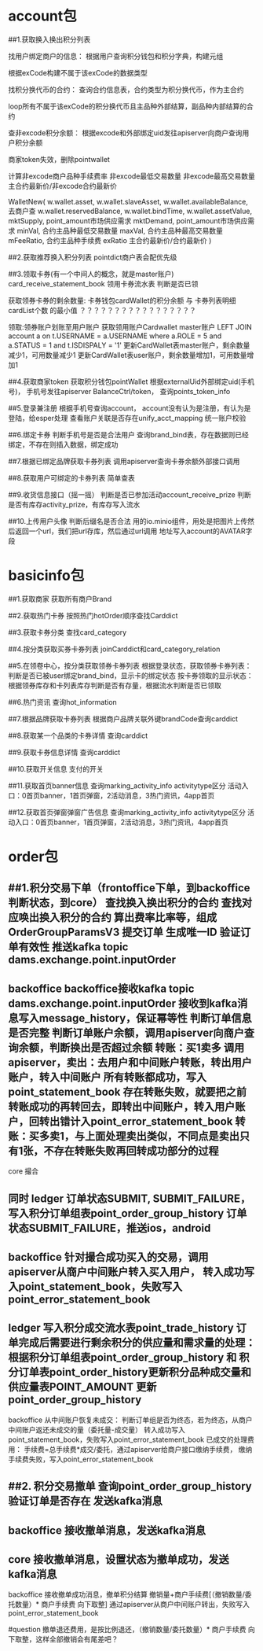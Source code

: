 account包
==
##1.获取换入换出积分列表

找用户绑定商户的信息：
根据用户查询积分钱包和积分字典，构建元组

根据exCode构建不属于该exCode的数据类型

找积分换代币的合约：
查询合约信息表，合约类型为积分换代币，作为主合约

loop所有不属于该exCode的积分换代币且主品种外部结算，副品种内部结算的合约

查非excode积分余额：
根据excode和外部绑定uid发往apiserver向商户查询用户积分余额

商家token失效，删除pointwallet

计算非excode商户品种手续费率
非excode最低交易数量
非excode最高交易数量
主合约最新价/非excode合约最新价


WalletNew(
          w.wallet.asset,
          w.wallet.slaveAsset,
          w.wallet.availableBalance,	去商户查
          w.wallet.reservedBalance,
          w.wallet.bindTime,
          w.wallet.assetValue,
          mktSupply,	point_amount市场供应需求
          mktDemand,	point_amount市场供应需求
          minVal,		合约主品种最低交易数量
          maxVal,		合约主品种最高交易数量
          mFeeRatio,	合约主品种手续费
          exRatio		主合约最新价/合约最新价
        )


##2.获取推荐换入积分列表
pointdict商户表会配优先级


##3.领取卡券(有一个中间人的概念，就是master账户)
card_receive_statement_book 领用卡券流水表
判断是否已领

获取领券卡券的剩余数量:
卡券钱包cardWallet的积分余额 与 卡券列表明细cardList个数 的最小值 ？？？？？？？？？？？？？？？？？

领取:领券账户划账至用户账户
获取领用账户Cardwallet
master账户
LEFT JOIN account a on t.USERNAME = a.USERNAME
where a.ROLE = 5 and a.STATUS = 1 and t.ISDISPALY = '1'
更新CardWallet表master账户，剩余数量减少1，可用数量减少1
更新CardWallet表user账户，剩余数量增加1，可用数量增加1

##4.获取商家token
获取积分钱包pointWallet
根据externalUid外部绑定uid(手机号)，
手机号发往apiserver BalanceCtrl/token， 查询points_token_info


##5.登录兼注册
根据手机号查询account，
account没有认为是注册，有认为是登陆，给esper处理
查看账户关联是否存在unify_acct_mapping
统一账户校验


##6.绑定卡券
判断手机号是否是合法用户
查询brand_bind表，存在数据则已经绑定，不存在则插入数据，绑定成功


##7.根据已绑定品牌获取卡券列表
调用apiserver查询卡券余额外部接口调用


##8.获取用户可绑定的卡券列表
简单查表


##9.收货信息接口（摇一摇）
判断是否已参加活动account_receive_prize
判断是否有库存activity_prize，有库存写入流水


##10.上传用户头像
判断后缀名是否合法
用的io.minio组件，用处是把图片上传然后返回一个url，我们把url存库，然后通过url调用
地址写入account的AVATAR字段


basicinfo包
==
##1.获取商家
获取所有商户Brand


##2.获取热门卡券
按照热门hotOrder顺序查找Carddict


##3.获取卡券分类
查找card_category


##4.按分类获取买券卡券列表
joinCarddict和card_category_relation


##5.在领卷中心，按分类获取领券卡券列表
根据登录状态，获取领券卡券列表：
判断是否已被user绑定brand_bind，显示卡的绑定状态
按卡券领取的显示状态：
根据领券库存和卡列表库存判断是否有存量，根据流水判断是否已领取


##6.热门资讯
查询hot_information


##7.根据品牌获取卡券列表
根据商户品牌关联外键brandCode查询carddict


##8.获取某一个品类的卡券详情
查询carddict


##9.获取卡券信息详情
查询carddict


##10.获取开关信息
支付的开关


##11.获取首页banner信息
查询marking_activity_info
activitytype区分 活动入口：0首页banner，1首页弹窗，2活动消息，3热门资讯，4app首页

##12.获取首页弹窗弹窗广告信息
查询marking_activity_info
activitytype区分 活动入口：0首页banner，1首页弹窗，2活动消息，3热门资讯，4app首页


order包
==
##1.积分交易下单（frontoffice下单，到backoffice判断状态，到core）
查找换入换出积分的合约
查找对应唤出换入积分的合约
算出费率比率等，组成OrderGroupParamsV3
提交订单
生成唯一ID
验证订单有效性
推送kafka topic dams.exchange.point.inputOrder
-------------------------------------------------------------------------------
backoffice
backoffice接收kafka topic dams.exchange.point.inputOrder
接收到kafka消息写入message_history，保证幂等性
判断订单信息是否完整
判断订单账户余额，调用apiserver向商户查询余额，判断换出是否超过余额
转账：买1卖多
调用apiserver，卖出：去用户和中间账户转账，转出用户账户，转入中间账户
所有转账都成功，写入point_statement_book
存在转账失败，就要把之前转账成功的再转回去，即转出中间账户，转入用户账户，回转出错计入point_error_statement_book
转账：买多卖1，与上面处理卖出类似，不同点是卖出只有1张，不存在转账失败再回转成功部分的过程
-------------------------------------------------------------------------------
core
撮合

同时
ledger
订单状态SUBMIT, SUBMIT_FAILURE，写入积分订单组表point_order_group_history
订单状态SUBMIT_FAILURE，推送ios，android
-------------------------------------------------------------------------------
backoffice
针对撮合成功买入的交易，调用apiserver从商户中间账户转入买入用户，
转入成功写入point_statement_book，失败写入point_error_statement_book
-------------------------------------------------------------------------------
ledger
写入积分成交流水表point_trade_history
订单完成后需要进行剩余积分的供应量和需求量的处理：
根据积分订单组表point_order_group_history 和 积分订单表point_order_history更新积分品种成交量和供应量表POINT_AMOUNT
更新point_order_group_history
-------------------------------------------------------------------------------
backoffice
从中间账户恢复未成交：
判断订单组是否为终态，若为终态，从商户中间账户返还未成交的量（委托量-成交量）
转入成功写入point_statement_book，失败写入point_error_statement_book
已成交的处理费用：
手续费=总手续费*成交/委托，通过apiserver给商户接口缴纳手续费，
缴纳手续费失败，写入point_error_statement_book

##2. 积分交易撤单
查询point_order_group_history验证订单是否存在
发送kafka消息
--------------------------------------------------------------------------
backoffice
接收撤单消息，发送kafka消息
--------------------------------------------------------------------------
core
接收撤单消息，设置状态为撤单成功，发送kafka消息
--------------------------------------------------------------------------
backoffice
接收撤单成功消息，撤单积分结算
撤销量+商户手续费[（撤销数量/委托数量）* 商户手续费 向下取整] 通过apiserver从商户中间账户转出，失败写入point_error_statement_book



#question
撤单退还费用，是按比例退还，（撤销数量/委托数量）* 商户手续费 向下取整，这样全部撤销会有尾差吧？


